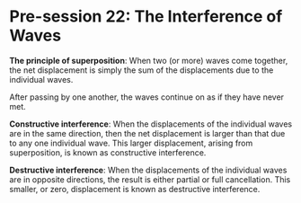 # Pre-session 22: The Interference of Waves

**The principle of superposition**: When two (or more) waves come together, the net displacement is simply the sum of the displacements due to the individual waves.  

After passing by one another, the waves continue on as if they have never met.

**Constructive interference**: When the displacements of the individual waves are in the same direction, then the net displacement is larger than that due to any one individual wave. This larger displacement, arising from superposition, is known as constructive interference.

**Destructive interference**: When the displacements of the individual waves are in opposite directions, the result is either partial or full cancellation. This smaller, or zero, displacement is known as destructive interference.